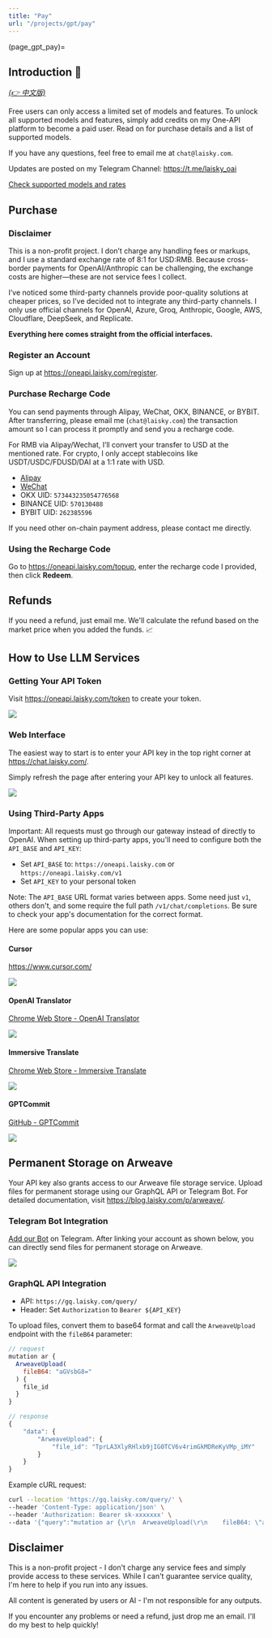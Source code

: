 ```yaml
---
title: "Pay"
url: "/projects/gpt/pay"
---
```


(page_gpt_pay)=

## Introduction 🎉

_[(👉 中文版)](@page_gpt_pay_cn)_

Free users can only access a limited set of models and features. To unlock all supported models and features, simply add credits on my One-API platform to become a paid user. Read on for purchase details and a list of supported models.

If you have any questions, feel free to email me at `chat@laisky.com`.

Updates are posted on my Telegram Channel: <https://t.me/laisky_oai>

[Check supported models and rates](@gpt_chat_support_models)

## Purchase

### Disclaimer

This is a non-profit project. I don’t charge any handling fees or markups, and I use a standard exchange rate of 8:1 for USD:RMB. Because cross-border payments for OpenAI/Anthropic can be challenging, the exchange costs are higher—these are not service fees I collect.

I’ve noticed some third-party channels provide poor-quality solutions at cheaper prices, so I’ve decided not to integrate any third-party channels. I only use official channels for OpenAI, Azure, Groq, Anthropic, Google, AWS, Cloudflare, DeepSeek, and Replicate.

**Everything here comes straight from the official interfaces.**

### Register an Account

Sign up at <https://oneapi.laisky.com/register>.

### Purchase Recharge Code

You can send payments through Alipay, WeChat, OKX, BINANCE, or BYBIT. After transferring, please email me (`chat@laisky.com`) the transaction amount so I can process it promptly and send you a recharge code.

For RMB via Alipay/Wechat, I’ll convert your transfer to USD at the mentioned rate. For crypto, I only accept stablecoins like USDT/USDC/FDUSD/DAI at a 1:1 rate with USD.

- [Alipay](https://s3.laisky.com/uploads/2025/01/pay_ali.JPG)
- [WeChat](https://s3.laisky.com/uploads/2025/01/pay_wechat.JPG)
- OKX UID: `573443235054776568`
- BINANCE UID: `570130488`
- BYBIT UID: `262385596`

If you need other on-chain payment address, please contact me directly.

### Using the Recharge Code

Go to <https://oneapi.laisky.com/topup>, enter the recharge code I provided, then click **Redeem**.

## Refunds

If you need a refund, just email me. We'll calculate the refund based on the market price when you added the funds. 📈

## How to Use LLM Services

### Getting Your API Token

Visit <https://oneapi.laisky.com/token> to create your token.

![](https://s3.laisky.com/uploads/2024/03/create-token.png?v=3)

### Web Interface

The easiest way to start is to enter your API key in the top right corner at <https://chat.laisky.com/>.

Simply refresh the page after entering your API key to unlock all features.

![](https://s3.laisky.com/uploads/2023/12/apitoken.png)

### Using Third-Party Apps

Important: All requests must go through our gateway instead of directly to OpenAI. When setting up third-party apps, you'll need to configure both the `API_BASE` and `API_KEY`:

- Set `API_BASE` to: `https://oneapi.laisky.com` or `https://oneapi.laisky.com/v1`
- Set `API_KEY` to your personal token

Note: The `API_BASE` URL format varies between apps. Some need just `v1`, others don't, and some require the full path `/v1/chat/completions`. Be sure to check your app's documentation for the correct format.

Here are some popular apps you can use:

#### Cursor

<https://www.cursor.com/>

![](https://s3.laisky.com/uploads/2024/09/cursor.png)

#### OpenAI Translator

[Chrome Web Store - OpenAI Translator](https://chromewebstore.google.com/detail/openai-translator/ogjibjphoadhljaoicdnjnmgokohngcc)

![](https://s3.laisky.com/uploads/2023/12/openai-translator.png)

#### Immersive Translate

[Chrome Web Store - Immersive Translate](https://chromewebstore.google.com/detail/immersive-translate-web-p/bpoadfkcbjbfhfodiogcnhhhpibjhbnh)

![](https://s3.laisky.com/uploads/2023/12/immersive-translate.png)

#### GPTCommit

[GitHub - GPTCommit](https://github.com/zurawiki/gptcommit)

![](https://s3.laisky.com/uploads/2023/12/gpt-commit.png)

## Permanent Storage on Arweave

Your API key also grants access to our Arweave file storage service. Upload files for permanent storage using our GraphQL API or Telegram Bot. For detailed documentation, visit <https://blog.laisky.com/p/arweave/>.

### Telegram Bot Integration

[Add our Bot](https://t.me/laisky_alert_bot) on Telegram. After linking your account as shown below, you can directly send files for permanent storage on Arweave.

![](https://s3.laisky.com/uploads/2025/01/arweave-bot.jpeg)

### GraphQL API Integration

- API: `https://gq.laisky.com/query/`
- Header: Set `Authorization` to `Bearer ${API_KEY}`

To upload files, convert them to base64 format and call the `ArweaveUpload` endpoint with the `fileB64` parameter:

```js
// request
mutation ar {
  ArweaveUpload(
    fileB64: "aGVsbG8="
  ) {
    file_id
  }
}

// response
{
    "data": {
        "ArweaveUpload": {
            "file_id": "TprLA3XlyRHlxb9jIG0TCV6v4rimGkMDReKyVMp_iMY"
        }
    }
}
```

Example cURL request:

```sh
curl --location 'https://gq.laisky.com/query/' \
--header 'Content-Type: application/json' \
--header 'Authorization: Bearer sk-xxxxxxx' \
--data '{"query":"mutation ar {\r\n  ArweaveUpload(\r\n    fileB64: \"aGVsbG8=\"\r\n  ) {\r\n    file_id\r\n  }\r\n}","variables":{}}'
```

## Disclaimer

This is a non-profit project - I don't charge any service fees and simply provide access to these services. While I can't guarantee service quality, I'm here to help if you run into any issues.

All content is generated by users or AI - I'm not responsible for any outputs.

If you encounter any problems or need a refund, just drop me an email. I'll do my best to help quickly!

```

```
